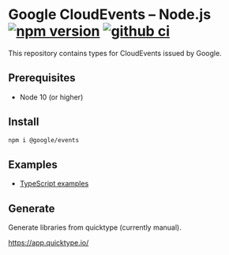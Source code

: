 # Google CloudEvents – Node.js [![npm version](https://badge.fury.io/js/%40google%2Fevents.svg)](https://badge.fury.io/js/%40google%2Fevents) [![github ci](https://github.com/googleapis/google-cloudevents-nodejs/workflows/ci/badge.svg)](https://github.com/googleapis/google-cloudevents-nodejs/actions?query=workflow%3Aci)

This repository contains types for CloudEvents issued by Google.

## Prerequisites

- Node 10 (or higher)

## Install

```sh
npm i @google/events
```

## Examples

- [TypeScript examples](./examples/typescript.ts)

## Generate

Generate libraries from quicktype (currently manual).

https://app.quicktype.io/
